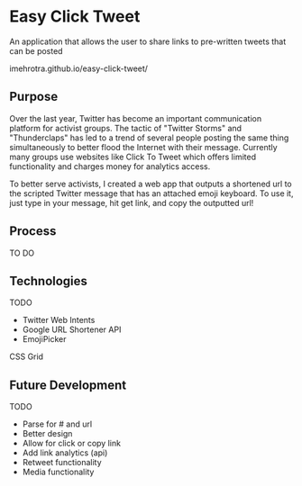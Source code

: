 # Easy Click Tweet
An application that allows the user to share links to pre-written tweets that can be posted

imehrotra.github.io/easy-click-tweet/

## Purpose
Over the last year, Twitter has become an important communication platform for activist groups.  The tactic of "Twitter Storms" and "Thunderclaps" has led to a trend of several people posting the same thing simultaneously to better flood the Internet with their message.  Currently many groups use websites like Click To Tweet which offers limited functionality and charges money for analytics access.

To better serve activists, I created a web app that outputs a shortened url to the scripted Twitter message that has an attached emoji keyboard.  To use it, just type in your message, hit get link, and copy the outputted url!

## Process
TO DO

## Technologies
TODO

* Twitter Web Intents
* Google URL Shortener API
* EmojiPicker

CSS Grid

## Future Development
TODO

* Parse for # and url
* Better design
* Allow for click or copy link
* Add link analytics (api)
* Retweet functionality
* Media functionality